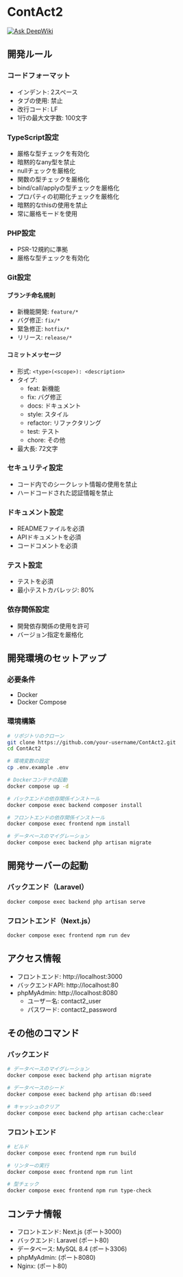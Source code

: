 # ContAct2

[![Ask DeepWiki](https://deepwiki.com/badge.svg)](https://deepwiki.com/harapeko-wolf/ContAct2)

## 開発ルール

### コードフォーマット
- インデント: 2スペース
- タブの使用: 禁止
- 改行コード: LF
- 1行の最大文字数: 100文字

### TypeScript設定
- 厳格な型チェックを有効化
- 暗黙的なany型を禁止
- nullチェックを厳格化
- 関数の型チェックを厳格化
- bind/call/applyの型チェックを厳格化
- プロパティの初期化チェックを厳格化
- 暗黙的なthisの使用を禁止
- 常に厳格モードを使用

### PHP設定
- PSR-12規約に準拠
- 厳格な型チェックを有効化

### Git設定
#### ブランチ命名規則
- 新機能開発: `feature/*`
- バグ修正: `fix/*`
- 緊急修正: `hotfix/*`
- リリース: `release/*`

#### コミットメッセージ
- 形式: `<type>(<scope>): <description>`
- タイプ:
  - feat: 新機能
  - fix: バグ修正
  - docs: ドキュメント
  - style: スタイル
  - refactor: リファクタリング
  - test: テスト
  - chore: その他
- 最大長: 72文字

### セキュリティ設定
- コード内でのシークレット情報の使用を禁止
- ハードコードされた認証情報を禁止

### ドキュメント設定
- READMEファイルを必須
- APIドキュメントを必須
- コードコメントを必須

### テスト設定
- テストを必須
- 最小テストカバレッジ: 80%

### 依存関係設定
- 開発依存関係の使用を許可
- バージョン指定を厳格化

## 開発環境のセットアップ

### 必要条件
- Docker
- Docker Compose

### 環境構築
```bash
# リポジトリのクローン
git clone https://github.com/your-username/ContAct2.git
cd ContAct2

# 環境変数の設定
cp .env.example .env

# Dockerコンテナの起動
docker compose up -d

# バックエンドの依存関係インストール
docker compose exec backend composer install

# フロントエンドの依存関係インストール
docker compose exec frontend npm install

# データベースのマイグレーション
docker compose exec backend php artisan migrate
```

## 開発サーバーの起動

### バックエンド（Laravel）
```bash
docker compose exec backend php artisan serve
```

### フロントエンド（Next.js）
```bash
docker compose exec frontend npm run dev
```

## アクセス情報

- フロントエンド: http://localhost:3000
- バックエンドAPI: http://localhost:80
- phpMyAdmin: http://localhost:8080
  - ユーザー名: contact2_user
  - パスワード: contact2_password

## その他のコマンド

### バックエンド
```bash
# データベースのマイグレーション
docker compose exec backend php artisan migrate

# データベースのシード
docker compose exec backend php artisan db:seed

# キャッシュのクリア
docker compose exec backend php artisan cache:clear
```

### フロントエンド
```bash
# ビルド
docker compose exec frontend npm run build

# リンターの実行
docker compose exec frontend npm run lint

# 型チェック
docker compose exec frontend npm run type-check
```

## コンテナ情報

- フロントエンド: Next.js (ポート3000)
- バックエンド: Laravel (ポート80)
- データベース: MySQL 8.4 (ポート3306)
- phpMyAdmin: (ポート8080)
- Nginx: (ポート80)